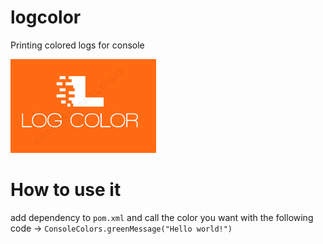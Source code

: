 # logcolor
Printing colored logs for console

<img src="https://github.com/eltacshikhsaidov/logcolor/blob/main/logcolor.png?raw=true" alt="logcolor" height="150px"/>

# How to use it

add dependency to ```pom.xml``` and call the color you want with the following code -> ```ConsoleColors.greenMessage("Hello world!")``` 


